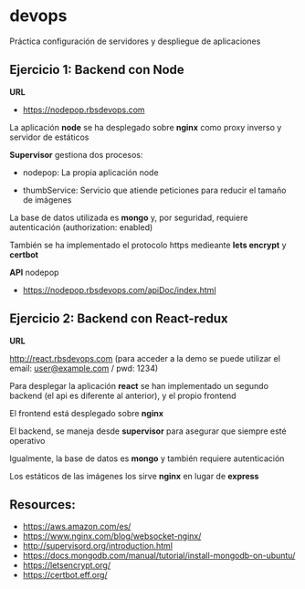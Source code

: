 # devops
Práctica configuración de servidores y despliegue de aplicaciones
## Ejercicio 1: Backend con Node


**URL**

- https://nodepop.rbsdevops.com


La aplicación **node** se ha desplegado sobre **nginx** como proxy inverso y servidor de estáticos

**Supervisor** gestiona dos procesos:

- nodepop: La propia aplicación node

- thumbService: Servicio que atiende peticiones para reducir el tamaño de imágenes

La base de datos utilizada es **mongo** y, por seguridad, requiere autenticación (authorization: enabled)

También se ha implementado el protocolo https medieante **lets encrypt** y **certbot**

**API** nodepop

- https://nodepop.rbsdevops.com/apiDoc/index.html

## Ejercicio 2: Backend con React-redux

**URL**

http://react.rbsdevops.com (para acceder a la demo se puede utilizar el email: user@example.com / pwd: 1234)

Para desplegar la aplicación **react** se han implementado un segundo backend (el api es diferente al anterior), y el propio frontend

El frontend está desplegado sobre **nginx**

El backend, se maneja desde **supervisor** para asegurar que siempre esté operativo

Igualmente, la base de datos es **mongo** y también requiere autenticación

Los estáticos de las imágenes los sirve **nginx** en lugar de **express**
## Resources:

- https://aws.amazon.com/es/
- https://www.nginx.com/blog/websocket-nginx/
- http://supervisord.org/introduction.html
- https://docs.mongodb.com/manual/tutorial/install-mongodb-on-ubuntu/
- https://letsencrypt.org/
- https://certbot.eff.org/

